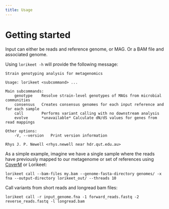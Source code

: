 ```yaml
---
title: Usage
---
```


Getting started
========

Input can either be reads and reference genome, or MAG. Or a BAM file and associated genome.

Using `lorikeet -h` will provide the following message:

```
Strain genotyping analysis for metagenomics

Usage: lorikeet <subcommand> ...

Main subcommands:
    genotype    Resolve strain-level genotypes of MAGs from microbial communities
    consensus   Creates consensus genomes for each input reference and for each sample
    call        Performs variant calling with no downstream analysis
    evolve      *unavailable* Calculate dN/dS values for genes from read mappings

Other options:
    -V, --version   Print version information

Rhys J. P. Newell <rhys.newell near hdr.qut.edu.au>
```

As a simple example, imagine we have a single sample where the reads have previously mapped to our metagenome or set
of references using [CoverM](https://github.com/wwood/coverm) or Lorikeet:

```
lorikeet call --bam-files my.bam --genome-fasta-directory genomes/ -x fna --output-directory lorikeet_out/ --threads 10
```

Call variants from short reads and longread bam files:

`lorikeet call -r input_genome.fna -1 forward_reads.fastq -2 reverse_reads.fastq -l longread.bam`